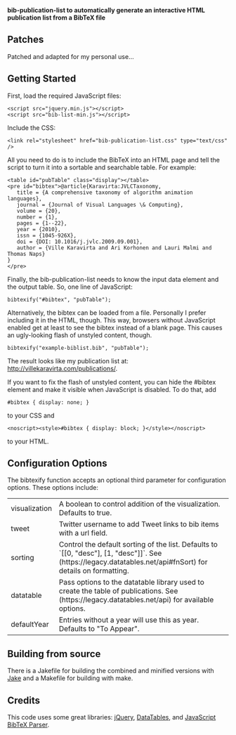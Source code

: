 **bib-publication-list to automatically generate an interactive HTML publication list from a BibTeX file**

## Patches
Patched and adapted for my personal use...


## Getting Started

First, load the required JavaScript files:

    <script src="jquery.min.js"></script>
    <script src="bib-list-min.js"></script>

Include the CSS:

    <link rel="stylesheet" href="bib-publication-list.css" type="text/css" />

All you need to do is to include the BibTeX into an HTML page and tell the script to turn it
into a sortable and searchable table. For example:

    <table id="pubTable" class="display"></table>
    <pre id="bibtex">@article{Karavirta:JVLCTaxonomy,
       title = {A comprehensive taxonomy of algorithm animation languages},
       journal = {Journal of Visual Languages \& Computing},
       volume = {20},
       number = {1},
       pages = {1--22},
       year = {2010},
       issn = {1045-926X},
       doi = {DOI: 10.1016/j.jvlc.2009.09.001},
       author = {Ville Karavirta and Ari Korhonen and Lauri Malmi and Thomas Naps}
    }
    </pre>

Finally, the bib-publication-list needs to know the input data element and the output table. So, one
line of JavaScript:

    bibtexify("#bibtex", "pubTable");

Alternatively, the bibtex can be loaded from a file. Personally I prefer including it in the HTML,
though. This way, browsers without JavaScript enabled get at least to see the bibtex instead of a blank page.
This causes an ugly-looking flash of unstyled content, though.

    bibtexify("example-biblist.bib", "pubTable");

The result looks like my publication list at: http://villekaravirta.com/publications/.

If you want to fix the flash of unstyled content, you can hide the #bibtex element and make it
visible when JavaScript is disabled. To do that, add

    #bibtex { display: none; }

to your CSS and

    <noscript><style>#bibtex { display: block; }</style></noscript>

to your HTML.


## Configuration Options

The bibtexify function accepts an optional third parameter for configuration options. These options include:

<table>
<tbody>
<tr><td>visualization</td><td>A boolean to control addition of the visualization. Defaults to true.</td></tr>
<tr><td>tweet</td><td>Twitter username to add Tweet links to bib items with a url field.</td></tr>
<tr><td>sorting</td><td>Control the default sorting of the list. Defaults to `[[0, "desc"], [1, "desc"]]`. See (https://legacy.datatables.net/api#fnSort) for details on formatting.</td></tr>
<tr><td>datatable</td><td>Pass options to the datatable library used to create the table of publications. See (https://legacy.datatables.net/api) for available options.</td></tr>
<tr><td>defaultYear</td><td>Entries without a year will use this as year. Defaults to "To Appear".
</tbody>
</table>

## Building from source

There is a Jakefile for building the combined and minified versions with [Jake](https://github.com/mde/jake)
and a Makefile for building with make.


## Credits

This code uses some great libraries: [jQuery](http://jquery.com/), [DataTables](http://datatables.net/),
and [JavaScript BibTeX Parser](http://sourceforge.net/projects/jsbibtex/).
